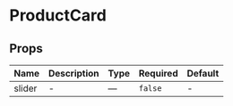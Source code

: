 # ProductCard

## Props

<!-- @vuese:ProductCard:props:start -->
|Name|Description|Type|Required|Default|
|---|---|---|---|---|
|slider|-|—|`false`|-|

<!-- @vuese:ProductCard:props:end -->


